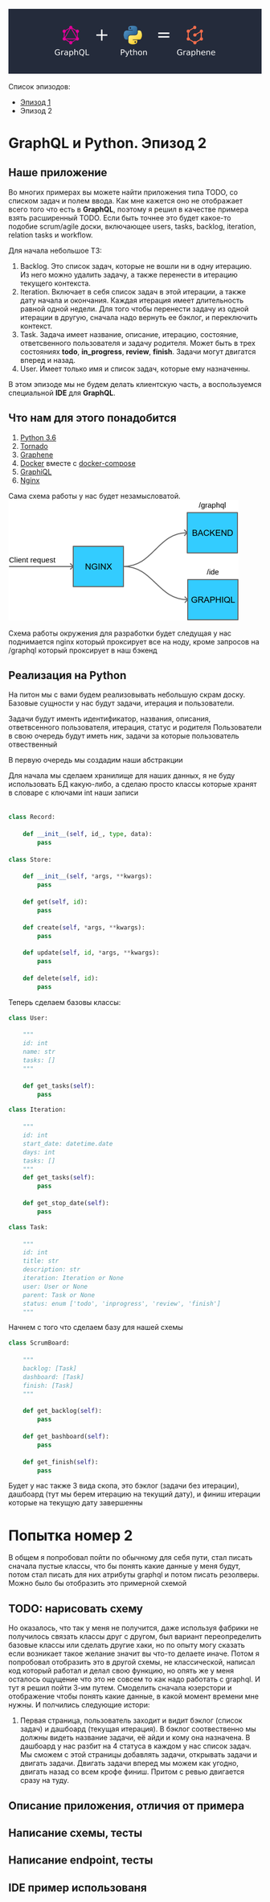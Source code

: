 ![Image of this Article](https://raw.githubusercontent.com/totaki/graphql-learn/develop/articles/main.png)

Список эпизодов:
* [Эпизод 1](https://github.com/totaki/graphql-learn/tree/develop/articles/ru/episode-1/README.md)
* Эпизод 2

# GraphQL и Python. Эпизод 2

## Наше приложение
Во многих примерах вы можете найти приложения типа TODO, со списком задач и полем ввода. Как мне кажется оно не отображает
всего того что есть в **GraphQL**, поэтому я решил в качестве примера взять расширенный TODO. Если быть точнее это будет 
какое-то подобие scrum/agile доски, включающее users, tasks, backlog, iteration, relation tasks и workflow.

Для начала небольшое ТЗ:
1. Backlog. Это список задач, которые не вошли ни в одну итерацию. Из него можно удалить задачу, а также перенести в итерацию
текущего контекста.
2. Iteration. Включает в себя список задач в этой итерации, а также дату начала и окончания. Каждая итерация имеет длительность
равной одной недели. Для того чтобы перенести задачу из одной итерации в другую, сначала надо вернуть ее бэклог, и переключить
контекст.
3. Task. Задача имеет название, описание, итерацию, состояние, ответсвенного пользователя и задачу родителя. Может быть
в трех состояниях **todo**, **in_progress**, **review**, **finish**. Задачи могут двигатся вперед и назад.
4. User. Имеет только имя и список задач, которые ему назначенны.

В этом эпизоде мы не будем делать клиентскую часть, а воспользуемся специальной **IDE** для **GraphQL**.

## Что нам для этого понадобится
1. [Python 3.6](https://www.python.org/downloads/)
2. [Tornado](http://www.tornadoweb.org/en/stable/)
3. [Graphene](http://graphene-python.org/)
4. [Docker](https://www.docker.com/) вместе с [docker-compose](https://docs.docker.com/compose/)
5. [GraphiQL](https://github.com/graphql/graphiql)
6. [Nginx](https://nginx.ru/ru/)

Сама схема работы у нас будет незамысловатой.
![Image of this Article](https://raw.githubusercontent.com/totaki/graphql-learn/develop/articles/deploy.png)


Схема работы окружения для разработки будет следущая у нас поднимается nginx который проксирует
все на ноду, кроме запросов на /graphql который проксирует в наш бэкенд 


## Реализация на Python
На питон мы с вами будем реализовывать небольшую скрам доску. Базовые сущности у нас будут задачи, итерация и пользователи.

Задачи будут именть идентификатор, названия, описания, ответвсенного пользователя, итерация, статус и родителя
Пользователи в свою очередь будут иметь ник, задачи за которые пользователь отвественный

В первую очередь мы создадим наши абстракции 

Для начала мы сделаем хранилище для наших данных, я не буду использовать БД какую-либо, а сделаю просто классы которые
хранят в словаре с ключами int наши записи  


```python

class Record:
    
    def __init__(self, id_, type, data):
        pass

class Store:

    def __init__(self, *args, **kwargs):
        pass
       
    def get(self, id):
        pass
    
    def create(self, *args, **kwargs):
        pass
    
    def update(self, id, *args, **kwargs):
        pass
    
    def delete(self, id):
        pass
```

Теперь сделаем базовы классы:

```python
class User:
    
    """
    id: int
    name: str
    tasks: []
    """
    
    def get_tasks(self):
        pass
```

```python
class Iteration:

    """
    id: int
    start_date: datetime.date
    days: int
    tasks: []
    """
    def get_tasks(self):
        pass
    
    def get_stop_date(self):
        pass
```

```python
class Task:

    """
    id: int
    title: str
    description: str
    iteration: Iteration or None
    user: User or None
    parent: Task or None
    status: enum ['todo', 'inprogress', 'review', 'finish']
    """
```

Начнем с того что сделаем базу для нашей схемы
```python
class ScrumBoard:

    """
    backlog: [Task]
    dashboard: [Task]
    finish: [Task]
    """
    
    def get_backlog(self):
        pass
    
    def get_bashboard(self):
        pass
    
    def get_finish(self):
        pass
```

Будет у нас также 3 вида скопа, это бэклог (задачи без итерации), дашбоард (тут мы берем итерацию на текущий дату),
и финиш итерации которые на текущую дату завершенны


#  Попытка номер 2

В общем я попробовал пойти по обычному для себя пути, стал писать сначала пустые классы, что бы понять какие данные у меня
будут, потом стал писать для них атрибуты graphql и потом писать резолверы. Можно было бы отобразить это примерной схемой
## TODO: нарисовать схему
Но оказалось, что так у меня не получится, даже используя фабрики не получилось связать классы друг с другом, был вариант
переопределить базовые классы или сделать другие хаки, но по опыту могу сказать если возникает такое желание значит вы 
что-то делаете иначе. Потом я попробовал отобразить это в другой схемы, не классической, написал код который работал и делал
свою функцию, но опять же у меня осталось ощущение что это не совсем то как надо работать с graphql. И тут я решил пойти
3-им путем. Смоделить сначала юзерстори и отображение чтобы понять какие данные, в какой момент времени мне нужны.
И полчились следующие истори:

1. Первая страница, пользователь заходит и видит бэклог (список задач) и дашбоард (текущая итерация). В бэклог соотвественно мы должны видеть название задачи, её айди
и кому она назначена. В дашбоард у нас разбит на 4 статуса в каждом у нас список задач. Мы сможем с этой страницы добавлять 
задачи, открывать задачи и двигать задачи. Двигать задачи вперед мы можем как угодно, двигать назад со всем крофе финиш.
Притом с ревью двигается сразу на туду.
 
## Описание приложения, отличия от примера
## Написание схемы, тесты
## Написание endpoint, тесты
## IDE пример использованя


